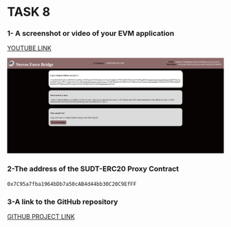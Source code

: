 # TASK 8

### 1- A screenshot or video of your EVM application

<a href="https://www.youtube.com/watch?v=v-7eC8QO5oA">YOUTUBE LINK</a>

<img src="https://github.com/orhanors/nervos-hackhaton/blob/master/task8/ss.png" />

### 2-The address of the SUDT-ERC20 Proxy Contract 

```bash
0x7C95a7fba1964bDb7a50cAB4d44bb30C20C9EfFF

```

### 3-A link to the GitHub repository 

<a href="https://github.com/orhanors/nervos-force-bridge">GITHUB PROJECT LINK</a>
